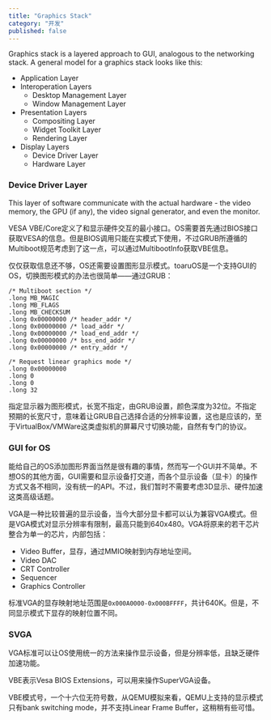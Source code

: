 ```yaml
---
title: "Graphics Stack"
category: "开发"
published: false
---
```


Graphics stack is a layered approach to GUI, analogous to the networking stack. A general model for a graphics stack looks like this:

- Application Layer
- Interoperation Layers
    - Desktop Management Layer
    - Window Management Layer
- Presentation Layers
    - Compositing Layer
    - Widget Toolkit Layer
    - Rendering Layer
- Display Layers
    - Device Driver Layer
    - Hardware Layer

### Device Driver Layer

This layer of software communicate with the actual hardware - the video memory, the GPU (if any), the video signal generator, and even the monitor.

VESA VBE/Core定义了和显示硬件交互的最小接口。OS需要首先通过BIOS接口获取VESA的信息。但是BIOS调用只能在实模式下使用，不过GRUB所遵循的Multiboot规范考虑到了这一点，可以通过MultibootInfo获取VBE信息。

仅仅获取信息还不够，OS还需要设置图形显示模式。toaruOS是一个支持GUI的OS，切换图形模式的办法也很简单——通过GRUB：

```
/* Multiboot section */
.long MB_MAGIC
.long MB_FLAGS
.long MB_CHECKSUM
.long 0x00000000 /* header_addr */
.long 0x00000000 /* load_addr */
.long 0x00000000 /* load_end_addr */
.long 0x00000000 /* bss_end_addr */
.long 0x00000000 /* entry_addr */

/* Request linear graphics mode */
.long 0x00000000
.long 0
.long 0
.long 32
```

指定显示器为图形模式，长宽不指定，由GRUB设置，颜色深度为32位。不指定预期的长宽尺寸，意味着让GRUB自己选择合适的分辨率设置，这也是应该的，至于VirtualBox/VMWare这类虚拟机的屏幕尺寸切换功能，自然有专门的协议。

### GUI for OS

能给自己的OS添加图形界面当然是很有趣的事情，然而写一个GUI并不简单。不想OS的其他方面，GUI需要和显示设备打交道，而各个显示设备（显卡）的操作方式又各不相同，没有统一的API。不过，我们暂时不需要考虑3D显示、硬件加速这类高级话题。

VGA是一种比较普遍的显示设备，当今大部分显卡都可以认为兼容VGA模式。但是VGA模式对显示分辨率有限制，最高只能到640x480。VGA将原来的若干芯片整合为单一的芯片，内部包括：
- Video Buffer，显存，通过MMIO映射到内存地址空间。
- Video DAC
- CRT Controller
- Sequencer
- Graphics Controller

标准VGA的显存映射地址范围是`0x000A0000-0x000BFFFF`，共计640K。但是，不同显示模式下显存的映射位置不同。

### SVGA

VGA标准可以让OS使用统一的方法来操作显示设备，但是分辨率低，且缺乏硬件加速功能。

VBE表示Vesa BIOS Extensions，可以用来操作SuperVGA设备。

VBE模式号，一个十六位无符号数，从QEMU模拟来看，QEMU上支持的显示模式只有bank switching mode，并不支持Linear Frame Buffer，这稍稍有些可惜。
